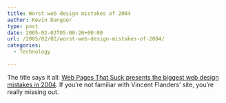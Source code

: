 ```yaml
---
title: Worst web design mistakes of 2004
author: Kevin Dangoor
type: post
date: 2005-02-03T05:00:26+00:00
url: /2005/02/02/worst-web-design-mistakes-of-2004/
categories:
  - Technology

---
```

The title says it all: [Web Pages That Suck presents the biggest web design mistakes in 2004][1]. If you&#8217;re not familiar with Vincent Flanders&#8217; site, you&#8217;re really missing out.

 [1]: http://www.webpagesthatsuck.com/biggest-web-design-mistakes-in-2004.html "Web Pages That Suck presents the biggest web design mistakes in 2004 learn usability and good Web design by looking at bad Web design"